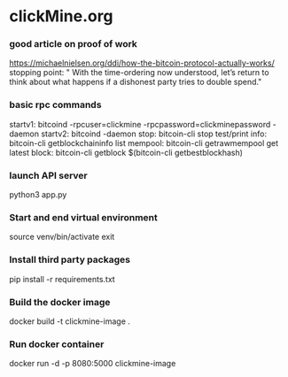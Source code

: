 # clickMine.org

### good article on proof of work
https://michaelnielsen.org/ddi/how-the-bitcoin-protocol-actually-works/
stopping point: " With the time-ordering now understood, let’s return to think about what happens if a dishonest party tries to double spend."

### basic rpc commands
startv1: bitcoind -rpcuser=clickmine -rpcpassword=clickminepassword -daemon
startv2: bitcoind -daemon
stop: bitcoin-cli stop
test/print info: bitcoin-cli getblockchaininfo
list mempool: bitcoin-cli getrawmempool
get latest block: bitcoin-cli getblock $(bitcoin-cli getbestblockhash)

### launch API server
python3 app.py

### Start and end virtual environment
source venv/bin/activate
exit

### Install third party packages
pip install -r requirements.txt

### Build the docker image
docker build -t clickmine-image .

### Run docker container
docker run -d -p 8080:5000 clickmine-image